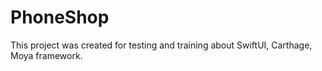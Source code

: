 # PhoneShop
This project was created for testing and training about SwiftUI, Carthage, Moya framework.
